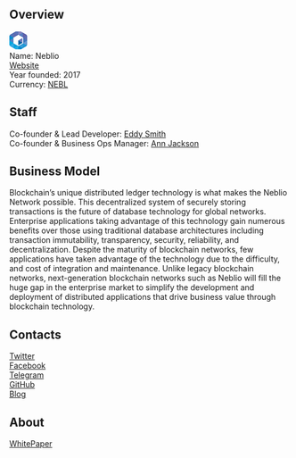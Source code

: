 ## Overview
![logo](../projects/logo/neblio.png)  
Name: Neblio  
[Website](https://nebl.io/)  
Year founded: 2017  
Currency: [NEBL](https://coinmarketcap.com/currencies/neblio/)   
## Staff
Co-founder & Lead Developer: [Eddy Smith](../people/eddy_smith.md)  
Co-founder & Business Ops Manager: [Ann Jackson](../people/ann_jackson.md)  
## Business Model
Blockchain’s unique distributed ledger technology is what makes the Neblio Network possible. This decentralized system of securely storing transactions is the future of database technology for global networks. Enterprise applications taking advantage of this technology gain numerous benefits over those using traditional database architectures including transaction immutability, transparency, security, reliability, and decentralization. Despite the maturity of blockchain networks, few applications have taken advantage of the technology due to the difficulty, and cost of integration and maintenance. Unlike legacy blockchain networks, next-generation blockchain networks such as Neblio will fill the huge gap in the enterprise market to simplify the development and deployment of distributed applications that drive business value through blockchain technology.
## Contacts  
[Twitter](https://twitter.com/NeblioTeam)    
[Facebook](https://www.facebook.com/neblioteam/)  
[Telegram](https://t.me/joinchat/AAAAAEMvrqKFGqukuPvGrA)  
[GitHub](https://github.com/NeblioTeam)  
[Blog](https://nebl.io/blog/)  
## About  
[WhitePaper](https://nebl.io/wp-content/uploads/2017/07/NeblioWhitepaper.pdf)  

